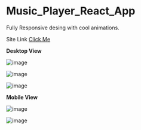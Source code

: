 # Music_Player_React_App

Fully Responsive desing with cool animations.

Site Link [Click Me](https://incredible-lamington-7009cb.netlify.app/)

**Desktop View**

![image](https://user-images.githubusercontent.com/65800579/125270928-cd264880-e327-11eb-97db-df44e7594be3.png)

![image](https://user-images.githubusercontent.com/65800579/125270964-d7e0dd80-e327-11eb-92e1-97539730cd1c.png)

![image](https://user-images.githubusercontent.com/65800579/125270991-e0391880-e327-11eb-920e-ffa02dd5dcf5.png)

**Mobile View**

![image](https://user-images.githubusercontent.com/65800579/125271111-02cb3180-e328-11eb-831c-c3df554a0da8.png)

![image](https://user-images.githubusercontent.com/65800579/125271132-0959a900-e328-11eb-9b04-19b941474807.png)
